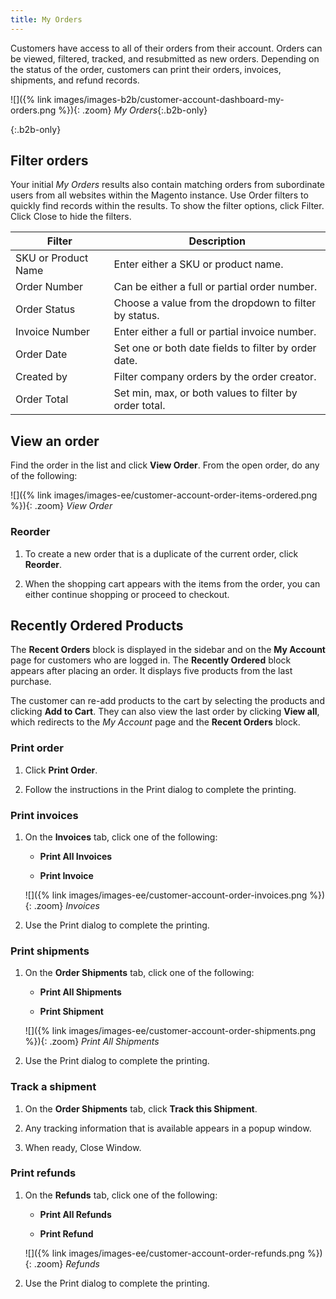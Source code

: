 ```yaml
---
title: My Orders
---
```


Customers have access to all of their orders from their account. Orders can be viewed, filtered, tracked, and resubmitted as new orders. Depending on the status of the order, customers can print their orders, invoices, shipments, and refund records.

![]({% link images/images-b2b/customer-account-dashboard-my-orders.png %}){: .zoom}
_My Orders_{:.b2b-only}

{:.b2b-only}
## Filter orders

Your initial _My Orders_ results also contain matching orders from subordinate users from all websites within the Magento instance. Use Order filters to quickly find records within the results. To show the filter options, click <span class="btn">Filter</span>. Click <span class="btn">Close</span> to hide the filters.

| Filter | Description |
| -- | -- |
| SKU or Product Name | Enter either a SKU or product name. |
| Order Number | Can be either a full or partial order number. |
| Order Status | Choose a value from the dropdown to filter by status. |
| Invoice Number | Enter either a full or partial invoice number. |
| Order Date | Set one or both date fields to filter by order date. |
| Created by | Filter company orders by the order creator. |
| Order Total | Set min, max, or both values to filter by order total. |

## View an order

Find the order in the list and click **View Order**. From the open order, do any of the following:

![]({% link images/images-ee/customer-account-order-items-ordered.png %}){: .zoom}
_View Order_

### Reorder

1. To create a new order that is a duplicate of the current order, click **Reorder**.

1. When the shopping cart appears with the items from the order, you can either continue shopping or proceed to checkout.

## Recently Ordered Products

The **Recent Orders** block is displayed in the sidebar and on the **My Account** page for customers who are logged in. The **Recently Ordered** block appears after placing an order. It displays five products from the last purchase.

The customer can re-add products to the cart by selecting the products and clicking **Add to Cart**. They can also view the last order by clicking **View all**, which redirects to the _My Account_ page and the **Recent Orders** block.

### Print order

1. Click **Print Order**.

1. Follow the instructions in the Print dialog to complete the printing.

### Print invoices

1. On the **Invoices** tab, click one of the following:

   - **Print All Invoices**

   - **Print Invoice**

   ![]({% link images/images-ee/customer-account-order-invoices.png %}){: .zoom}
   _Invoices_

1. Use the Print dialog to complete the printing.

### Print shipments

1. On the **Order Shipments** tab, click one of the following:

   - **Print All Shipments**

   - **Print Shipment**

   ![]({% link images/images-ee/customer-account-order-shipments.png %}){: .zoom}
   _Print All Shipments_

1. Use the Print dialog to complete the printing.

### Track a shipment

1. On the **Order Shipments** tab, click **Track this Shipment**.

1. Any tracking information that is available appears in a popup window.

1. When ready, <span class="btn">Close Window</span>.

### Print refunds

1. On the **Refunds** tab, click one of the following:

   - **Print All Refunds**

   - **Print Refund**

   ![]({% link images/images-ee/customer-account-order-refunds.png %}){: .zoom}
   _Refunds_

1. Use the Print dialog to complete the printing.
